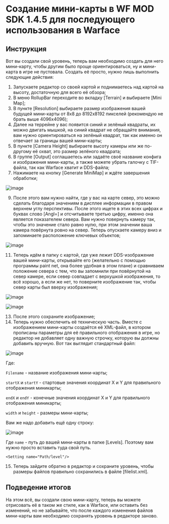 # Создание мини-карты в WF MOD SDK 1.4.5 для последующего использования в Warface

## Инструкция

Вот вы создали свой уровень, теперь вам необходимо создать для него мини-карту, чтобы другим было проще ориентироваться, ну и мини-карта в игре не пустовала. Создать её просто, нужно лишь выполнить следующие действия:
1. Запускаете редактор со своей картой и поднимаетесь над картой на высоту, достаточную для всего её обзора;
2. В меню RollupBar переходите во вкладку \[Terrain\] и выбираете \[Mini Map\];
3. В пункте \[Resolution\] выбираете размер изображения вашей будущей мини-карты от 8x8 до 8192x8192 пикселей (рекомендую не брать выше 4096x4096);
4. Далее на террейне у вас появится синий и зелёный квадраты, их можно двигать мышкой, на синий квадрат не обращайте внимания, вам нужно ориентироваться на зелёный квадрат, так как именно он отвечает за границы вашей мини-карты;
5. В пункте \[Camera Height\] выбираете высоту камеры или же по-другому её охват, это размер зелёного квадрата;
6. В группе \[Output\] соглашаетесь или задаёте своё название конфига и изображения мини-карты, а также можете убрать галочку с TIF-файла, так как Warface хватит и DDS-файла;
7. Нажимаете на кнопку \[Generate MiniMap\] и ждёте завершения обработки;

![image](https://github.com/user-attachments/assets/45cd968d-22e7-42f4-980b-52b1b12de5e8)

9. После этого вам нужно найти, где у вас на карте север, это можно сделать благодаря значениям в дисплее информации в правом верхнем углу перспективы. После этого ищете в этих всех цифрах и буквах слово \[Angl=\] и отсчитываете третью цифру, именно она является показателем севера. Вам нужно повернуть камеру так, чтобы это значение стало равно нулю, при этом значении ваша камера повёрнута ровно на север. Теперь опускаете камеру вниз и запоминаете расположение ключевых объектов;

![image](https://github.com/user-attachments/assets/581c51d4-6d0f-4cce-b43c-6e349086ece1)

11. Теперь идём в папку с картой, где уже лежит DDS-изображение вашей мини-карты, открывайте его (желательно с помощью программы paint net, она более удобная в этом плане) и сравниваем положение севера с тем, что вы запомнили при повёрнутой на север камере, если север совпадает с верхушкой изображения, то всё хорошо, а если же нет, то поверните изображение так, чтобы север карты был вверху изображения;

![image](https://github.com/user-attachments/assets/02fba868-688d-4039-afa3-4a82de5182cd)

![image](https://github.com/user-attachments/assets/f60afe3a-9df6-4264-979a-9392fd5d329b)

13. После этого сохраните изображение;
14. Теперь нужно обеспечить её техническую часть. Вместе с изображением мини-карты создаётся её XML-файл, в котором прописаны параметры для её правильного отображения в игре, но редактор не добавляет одну важную строчку, которую вы должны добавить вручную. Вот так выглядит стандартный файл:

![image](https://github.com/user-attachments/assets/cc98170c-389c-4323-8b95-adc1f7e4c524)

Где:

```Filename``` - название изображения мини-карты;

```startX``` и ```startY``` - стартовые значения координат X и Y для правильного отображения миникарты;

```endX``` и ```endY``` - конечные значения координат X и Y для правильного отображения миникарты;

```width``` и ```height``` - размеры мини-карты;

Вам же надо добавить ещё одну строку:

![image](https://github.com/user-attachments/assets/b083873b-7ae8-4aef-b489-354237ff15ad)

Где ```name``` - путь до вашей мини-карты в папке \[Levels\]. Поэтому вам нужно просто вставить туда свой путь.

```<Setting name="Path/level"/>```

15. Теперь зайдите обратно в редактор и сохраните уровень, чтобы размеры файлов правильно сохранились в файле \[filelist.xml\].

## Подведение итогов

На этом всё, вы создали свою мини-карту, теперь вы можете отрисовать её в таком же стиле, как в Warface, или оставить без изменений, но не забывайте, что после каждого изменения файлов мини-карты вам необходимо сохранять уровень в редакторе заново.
